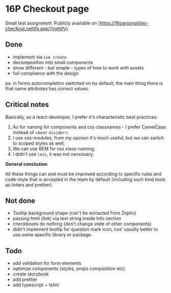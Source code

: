 # 16P Checkout page

Small test assignment. Publicly available on [https://16personalities-checkout.netlify.app/](netlify).

## Done

- implement via `vue create`
- decomposition into small components
- show different - but simple - types of how to work with assets
- full compliance with the design

ps. in forms autocompletion switched on by default, the main thing there is that name attributes has correct values. 

## Critical notes

Basically, as a react-developer, I prefer it's characteristic best practices:

1. As for naming for components and css classnames - I prefer CamelCase instead of `<dash-divider>`;
2. I use css-modules, from my opinion it's much useful, but we can switch to scoped styles as well; 
3. We can use BEM for css class-naming;
4. I didn't use `less`, it was not necessary;

<b>General conclusion</b>

All these things can and must be improved according to specific rules and code-style that is accepted in the team by default (including such kind tools as linters and prettier).

## Not done

 - Tooltip background shape (can't be extracted from Zeplin)
 - passing html (link) via text string inside Info section
 - checkboxes do nothing (don't change state of other components)
 - didn't implement tooltip for question mark icon, cos' usually better to use some specific library or package.

## Todo

- add validation for form elements
- optimize components (styles, props composition etc)
- create storybook
- add prettier
- add typescript + tslint